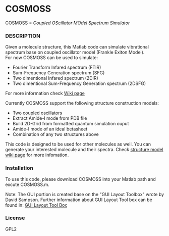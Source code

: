 # COSMOSS 
COSMOSS = *Coupled OScillator MOdel Spectrum Simulator*

### DESCRIPTION
Given a molecule structure, this Matlab code can simulate vibrational spectrum base on coupled oscillator model (Frankle Exiton Model).  
For now COSMOSS can be used to simulate:
* Fourier Transform Infared spectrum (FTIR)
* Sum-Frequency Generation spectrum (SFG)
* Two dimentional Infared spectrum (2DIR)
* Two dimentional Sum-Frequency Generation spectrum (2DSFG)

For more information check [Wiki page](../../wiki)

Currently COSMOSS support the following structure construction models:
* Two coupled oscillators
* Extract Amide-I mode from PDB file
* Build 2D-Grid from formatted quantum simulation ouput
* Amide-I mode of an ideal betasheet
* Combination of any two structures above

This code is designed to be used for other molecules as well. You can generate your interested molecule and their spectra. Check [structure model wiki page][wiki-Structure] for more infomation.

### Installation
To use this code, please download COSMOSS into your Matlab path and excute COSMOSS.m.

Note:
The GUI portion is created base on the "GUI Layout Toolbox" wrote by David Sampson. Further information about GUI Layout Tool box can be found in: [GUI Layout Tool Box][GUILayoutToolbox]

### License

GPL2



[//]: # (These are reference links used in the body of this note and get stripped out when the markdown processor does its job. There is no need to format nicely because it shouldn't be seen. Thanks SO - http://stackoverflow.com/questions/4823468/store-comments-in-markdown-syntax)
   [wiki-Home]: https://gitlab.com/jjho/COSMOSS/wikis/home
   [wiki-Structure]: https://gitlab.com/jjho/COSMOSS/wikis/Structure-Model
   [GUILayoutToolbox]: http://www.mathworks.com/matlabcentral/fileexchange/47982-gui-layout-toolbox
   
